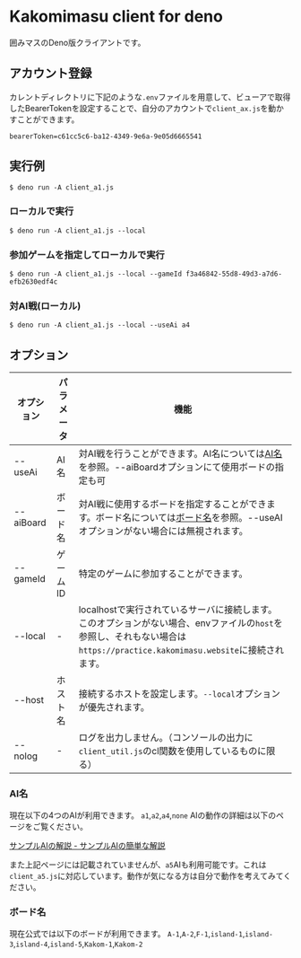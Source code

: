 # Kakomimasu client for deno

囲みマスのDeno版クライアントです。

## アカウント登録

カレントディレクトリに下記のような`.env`ファイルを用意して、ビューアで取得したBearerTokenを設定することで、自分のアカウントで`client_ax.js`を動かすことができます。

```:.env
bearerToken=c61cc5c6-ba12-4349-9e6a-9e05d6665541
```

## 実行例

```console
$ deno run -A client_a1.js
```

### ローカルで実行

```console
$ deno run -A client_a1.js --local
```

### 参加ゲームを指定してローカルで実行

```console
$ deno run -A client_a1.js --local --gameId f3a46842-55d8-49d3-a7d6-efb2630edf4c
```

### 対AI戦(ローカル)

```console
$ deno run -A client_a1.js --local --useAi a4
```

## オプション

| オプション     | パラメータ | 機能                                                                                                                   |
| --------- | ----- | -------------------------------------------------------------------------------------------------------------------- |
| --useAi   | AI名   | 対AI戦を行うことができます。AI名については[AI名](#AI名)を参照。--aiBoardオプションにて使用ボードの指定も可                                                     |
| --aiBoard | ボード名  | 対AI戦に使用するボードを指定することができます。ボード名については[ボード名](#ボード名)を参照。--useAIオプションがない場合には無視されます。                                        |
| --gameId  | ゲームID | 特定のゲームに参加することができます。                                                                                                  |
| --local   | -     | localhostで実行されているサーバに接続します。<br>このオプションがない場合、envファイルの`host`を参照し、それもない場合は`https://practice.kakomimasu.website`に接続されます。 |
| --host    | ホスト名  | 接続するホストを設定します。`--local`オプションが優先されます。                                                                                 |
| --nolog   | -     | ログを出力しません。（コンソールの出力に`client_util.js`のcl関数を使用しているものに限る）                                                               |

### AI名

現在以下の4つのAIが利用できます。 `a1`,`a2`,`a4`,`none` AIの動作の詳細は以下のページをご覧ください。

[サンプルAIの解説 -
サンプルAIの簡単な解説](https://hackmd.io/k36V_so3RUaEVor8gQXiSQ#%E3%82%B5%E3%83%B3%E3%83%97%E3%83%ABAI%E3%81%AE%E7%B0%A1%E5%8D%98%E3%81%AA%E8%A7%A3%E8%AA%AC)

また上記ページには記載されていませんが、`a5`AIも利用可能です。これは`client_a5.js`に対応しています。動作が気になる方は自分で動作を考えてみてください。

### ボード名

現在公式では以下のボードが利用できます。
`A-1`,`A-2`,`F-1`,`island-1`,`island-3`,`island-4`,`island-5`,`Kakom-1`,`Kakom-2`
